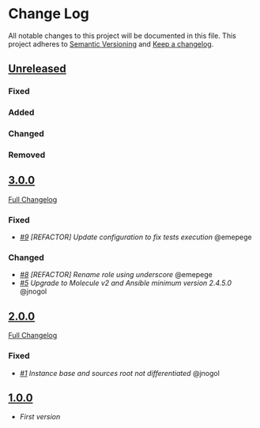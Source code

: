 # Change Log

All notable changes to this project will be documented in this file.
This project adheres to [Semantic Versioning](http://semver.org/) and [Keep a changelog](https://github.com/olivierlacan/keep-a-changelog).

## [Unreleased](https://github.com/idealista/opengrok_role/tree/develop)
### Fixed
### Added
### Changed
### Removed


## [3.0.0](https://github.com/idealista/opengrok_role/tree/3.0.0)
[Full Changelog](https://github.com/idealista/opengrok_role/compare/3.0.0...2.0.0)
### Fixed
- *[#9](https://github.com/idealista/opengrok_role/issues/9) [REFACTOR] Update configuration to fix tests execution* @emepege
### Changed
- *[#8](https://github.com/idealista/opengrok_role/issues/8) [REFACTOR] Rename role using underscore* @emepege
- *[#5](https://github.com/idealista/opengrok_role/issues/5) Upgrade to Molecule v2 and Ansible minimum version 2.4.5.0* @jnogol

## [2.0.0](https://github.com/idealista/opengrok_role/tree/2.0.0)
[Full Changelog](https://github.com/idealista/opengrok_role/compare/2.0.0...1.0.0)

### Fixed
- *[#1](https://github.com/idealista/opengrok_role/issues/1) Instance base and sources root not differentiated* @jnogol

## [1.0.0](https://github.com/idealista/opengrok_role/tree/1.0.0)
- *First version*
